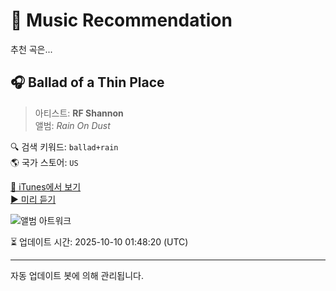 
# 🎵 Music Recommendation

추천 곡은...

## 🎧 Ballad of a Thin Place  
> 아티스트: **RF Shannon**  
> 앨범: _Rain On Dust_  

🔍 검색 키워드: `ballad+rain`  
🌎 국가 스토어: `US`

[🔗 iTunes에서 보기](https://music.apple.com/us/album/ballad-of-a-thin-place/1467399881?i=1467399888&uo=4)  
[▶️ 미리 듣기](https://audio-ssl.itunes.apple.com/itunes-assets/AudioPreview115/v4/25/73/63/257363e3-fe32-33a3-afc2-06a05bee2462/mzaf_5858027478802662529.plus.aac.p.m4a)

![앨범 아트워크](https://is1-ssl.mzstatic.com/image/thumb/Music115/v4/07/c7/2a/07c72a67-a343-e02a-593b-8b606ffe5cff/656605346786.jpg/100x100bb.jpg)

⏳ 업데이트 시간: 2025-10-10 01:48:20 (UTC)

---
자동 업데이트 봇에 의해 관리됩니다.
